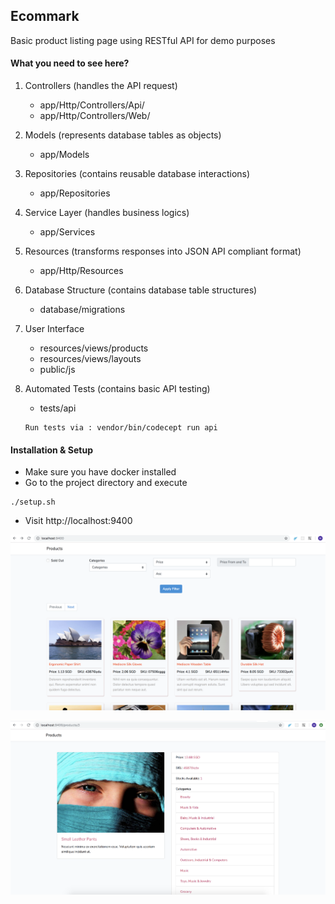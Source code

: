 Ecommark 
---
Basic product listing page using RESTful API for demo purposes

#### What you need to see here?

1. Controllers (handles the API request)
    + app/Http/Controllers/Api/
    + app/Http/Controllers/Web/
    
2. Models (represents database tables as objects)
    + app/Models
    
3. Repositories (contains reusable database interactions)
    + app/Repositories
    
4. Service Layer (handles business logics)
    + app/Services
    
5. Resources (transforms responses into JSON API compliant format)
    + app/Http/Resources
        
6. Database Structure (contains database table structures)
    + database/migrations
    
7. User Interface
    + resources/views/products
    + resources/views/layouts
    + public/js
    
7. Automated Tests (contains basic API testing)
    + tests/api
    ```
    Run tests via : vendor/bin/codecept run api
    ```
    
    
#### Installation & Setup
* Make sure you have docker installed
* Go to the project directory and execute
```
./setup.sh
```

* Visit http://localhost:9400


![Product Listing Image](https://github.com/mvestil/ecommark/blob/master/resources/images/product-list.png "Product Listing")

![Product Detail Image](https://github.com/mvestil/ecommark/blob/master/resources/images/product-detail.png "Product Listing")


